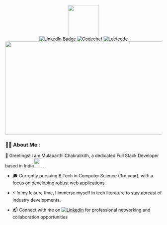 <div id="header" align="center">
  <img src="https://media.giphy.com/media/M9gbBd9nbDrOTu1Mqx/giphy.gif" width="100"/>
 <div id="badges">
  <a href=https://www.linkedin.com/in/mulaparthi-chakralikith-74b11526a/">
    <img src="https://img.shields.io/badge/LinkedIn-blue?style=for-the-badge&logo=linkedin&logoColor=white" alt="LinkedIn Badge"/>
  </a>
  <a href="https://www.codechef.com/users/chakri_03">
    <img src="https://img.shields.io/badge/Codechef-%23B92B27.svg?&style=for-the-badge&logo=Codechef&logoColor=white" alt="Codechef"/>
  </a>
  <a href=https://leetcode.com/chakri_03/>
    <img src="https://img.shields.io/badge/-LeetCode-FFA116?style=for-the-badge&logo=LeetCode&logoColor=black" alt="Leetcode"/>
  </a>
 </div>
  <div id="views">
    <img src="https://komarev.com/ghpvc/?username=suhas018&style=flat-square&color=blue" alt=""/>
  </div>
</div>

<div align="center">
  <img src="https://media.giphy.com/media/mTPjPA6SSXgTsnZ1Dh/giphy.gif" width="600" height="300"/>
</div>

### :man_technologist: About Me :
👋 Greetings! I am Mulaparthi Chakralikith, a dedicated Full Stack Developer based in India<img src="https://media.giphy.com/media/WUlplcMpOCEmTGBtBW/giphy.gif" width="30">.

- 🎓 Currently pursuing B.Tech in Computer Science (3rd year), with a focus on developing robust web applications.

- ⚡ In my leisure time, I immerse myself in tech literature to stay abreast of industry developments.

- 📬 Connect with me on  [![LinkedIn](https://img.shields.io/badge/LinkedIn-blue?style=for-the-badge&logo=linkedin&logoColor=white)](https://www.linkedin.com/in/mulaparthi-chakralikith-74b11526a/)  for professional networking and collaboration opportunities
